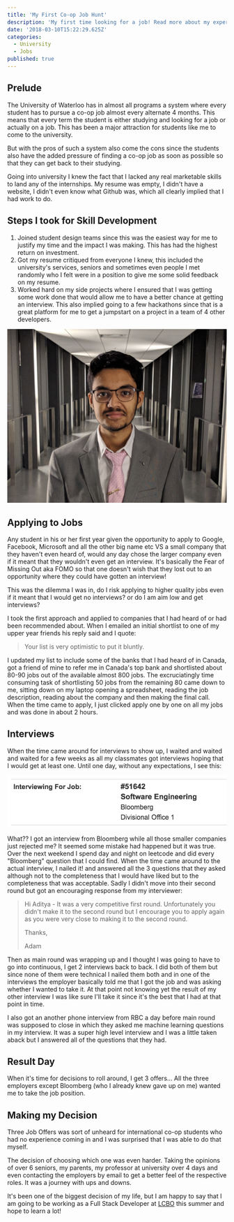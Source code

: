 ```yaml
---
title: 'My First Co-op Job Hunt'
description: 'My first time looking for a job! Read more about my experience with applying, interviews and preparing for them.'
date: '2018-03-10T15:22:29.625Z'
categories:
  - University
  - Jobs
published: true
---
```


## Prelude
The University of Waterloo has in almost all programs a system where every student has to pursue a co-op job almost every alternate 4 months. This means that every term the student is either studying and looking for a job or actually on a job. This has been a major attraction for students like me to come to the university.

But with the pros of such a system also come the cons since the students also have the added pressure of finding a co-op job as soon as possible so that they can get back to their studying.

Going into university I knew the fact that I lacked any real marketable skills to land any of the internships. My resume was empty, I didn't have a website, I didn't even know what Github was, which all clearly implied that I had work to do.

## Steps I took for Skill Development


1. Joined student design teams since this was the easiest way for me to justify my time and the impact I was making. This has had the highest return on investment.
2. Got my resume critiqued from everyone I knew, this included the university's services, seniors and sometimes even people I met randomly who I felt were in a position to give me some solid feedback on my resume.
3. Worked hard on my side projects where I ensured that I was getting some work done that would allow me to have a better chance at getting an interview. This also implied going to a few hackathons since that is a great platform for me to get a jumpstart on a project in a team of 4 other developers.


![My Linkedin headshot!](./images/coopwaterloo.jpg)


## Applying to Jobs

Any student in his or her first year given the opportunity to apply to Google, Facebook, Microsoft and all the other big name etc VS a small company that they haven't even heard of, would any day chose the larger company even if it meant that they wouldn't even get an interview. It's basically the Fear of Missing Out aka FOMO so that one doesn't wish that they lost out to an opportunity where they could have gotten an interview!

This was the dilemma I was in, do I risk applying to higher quality jobs even if it meant that I would get no interviews? or do I am aim low and get interviews?

I took the first approach and applied to companies that I had heard of or had been recommended about. When I emailed an initial shortlist to one of my upper year friends his reply said and I quote:
>  Your list is very optimistic to put it bluntly.


I updated my list to include some of the banks that I had heard of in Canada, got a friend of mine to refer me in Canada's top bank and shortlisted about 80-90 jobs out of the available almost 800 jobs. The excruciatingly time consuming task of shortlisting 50 jobs from the remaining 80 came down to me, sitting down on my laptop opening a spreadsheet, reading the job description, reading about the company and then making the final call. When the time came to apply, I just clicked apply one by one on all my jobs and was done in about 2 hours.


## Interviews


When the time came around for interviews to show up, I waited and waited and waited for a few weeks as all my classmates got interviews hoping that I would get at least one. Until one day, without any expectations, I see this:

![I got a Bloomberg Interview!?!](./images/bloomberg-ww.png)


What?? I got an interview from Bloomberg while all those smaller companies just rejected me? It seemed some mistake had happened but it was true. Over the next weekend I spend day and night on leetcode and did every "Bloomberg" question that I could find. When the time came around to the actual interview, I nailed it! and answered all the 3 questions that they asked although not to the completeness that I would have liked but to the completeness that was acceptable. Sadly I didn't move into their second round but got an encouraging response from my interviewer:


> Hi Aditya - It was a very competitive first round.  Unfortunately you didn't make it to the second round but I encourage you to apply again as you were very close to making it to the second round.
>
> Thanks,
>
> Adam


Then as main round was wrapping up and I thought I was going to have to go into continuous, I get 2 interviews back to back. I did both of them but since none of them were technical I nailed them both and in one of the interviews the employer basically told me that I got the job and was asking whether I wanted to take it. At that point not knowing yet the result of my other interview I was like sure I'll take it since it's the best that I had at that point in time.

I also got an another phone interview from RBC a day before main round was supposed to close in which they asked me machine learning questions in my interview. It was a super high level interview and I was a little taken aback but I answered all of the questions that they had.


## Result Day

When it's time for decisions to roll around, I get 3 offers... All the three employers except Bloomberg (who I already knew gave up on me) wanted me to take the job position.

## Making my Decision

Three Job Offers was sort of unheard for international co-op students who had no experience coming in and I was surprised that I was able to do that myself.

The decision of choosing which one was even harder. Taking the opinions of over 6 seniors, my parents, my professor at university over 4 days and even contacting the employers by email to get a better feel of the respective roles. It was a journey with ups and downs.

It's been one of the biggest decision of my life, but I am happy to say that I am going to be working as a Full Stack Developer at [LCBO](https://www.linkedin.com/company/lcbonext/about/) this summer and hope to learn a lot!
